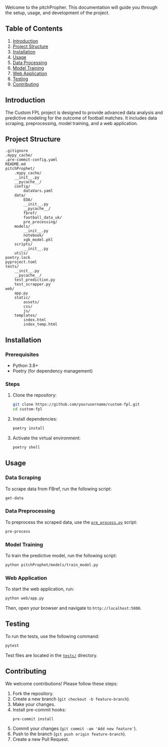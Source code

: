 
Welcome to the pitchPropher. This documentation will guide you through the setup, usage, and development of the project.

## Table of Contents

1. [Introduction](#introduction)
2. [Project Structure](#project-structure)
3. [Installation](#installation)
4. [Usage](#usage)
5. [Data Processing](#data-processing)
8. [Model Training](#model-training)
7. [Web Application](#web-application)
8. [Testing](#testing)
9. [Contributing](#contributing)


## Introduction

The Custom FPL project is designed to provide advanced data analysis and predictive modeling for the outcome of football matches. It includes data scraping, preprocessing, model training, and a web application.

## Project Structure

```
.gitignore
.mypy_cache/
.pre-commit-config.yaml
README.md
pitchProphet/
    .mypy_cache/
    __init__.py
    __pycache__/
    config/
        dataVars.yaml
    data/
        EDA/
        __init__.py
        __pycache__/
        fbref/
        football_data_uk/
        pre_processing/
    models/
        __init__.py
        notebook/
        xgb_model.pkl
    scripts/
        __init__.py
    utils/
poetry.lock
pyproject.toml
tests/
    __init__.py
    __pycache__/
    test_prediction.py
    test_scrapper.py
web/
    app.py
    static/
        assets/
        css/
        js/
    templates/
        index.html
        index_temp.html
```

## Installation

### Prerequisites

- Python 3.8+
- Poetry (for dependency management)

### Steps

1. Clone the repository:
    ```sh
    git clone https://github.com/yourusername/custom-fpl.git
    cd custom-fpl
    ```

2. Install dependencies:
    ```sh
    poetry install
    ```

3. Activate the virtual environment:
    ```sh
    poetry shell
    ```

## Usage

### Data Scraping

To scrape data from FBref, run the following script:
```sh
get-data
```

### Data Preprocessing

To preprocess the scraped data, use the [`pre_process.py`](command:_github.copilot.openRelativePath?%5B%22pitchProphet%2Fdata%2Fpre_processing%2Fpre_process.py%22%5D "pitchProphet/data/pre_processing/pre_process.py") script:
```sh
pre-process
```

### Model Training

To train the predictive model, run the following script:
```sh
python pitchProphet/models/train_model.py
```

### Web Application

To start the web application, run:
```sh
python web/app.py
```
Then, open your browser and navigate to `http://localhost:5000`.


## Testing

To run the tests, use the following command:
```sh
pytest
```
Test files are located in the [`tests/`](command:_github.copilot.openRelativePath?%5B%22tests%2F%22%5D "tests/") directory.

## Contributing

We welcome contributions! Please follow these steps:

1. Fork the repository.
2. Create a new branch (`git checkout -b feature-branch`).
3. Make your changes.
4. Install pre-commit hooks:
    ```sh
    pre-commit install
    ```
5. Commit your changes (`git commit -am 'Add new feature'`).
6. Push to the branch (`git push origin feature-branch`).
7. Create a new Pull Request.